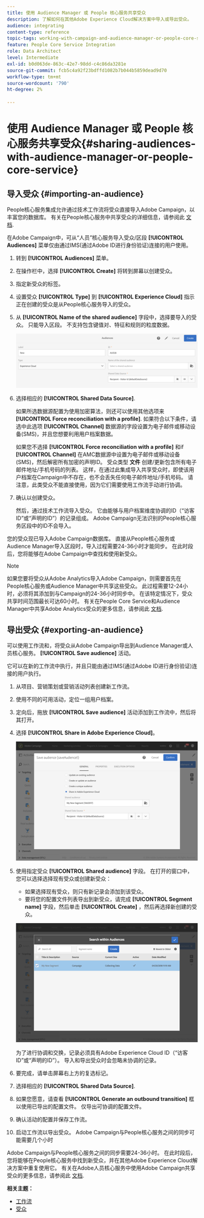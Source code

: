 ```yaml
---
title: 使用 Audience Manager 或 People 核心服务共享受众
description: 了解如何在其他Adobe Experience Cloud解决方案中导入或导出受众。
audience: integrating
content-type: reference
topic-tags: working-with-campaign-and-audience-manager-or-people-core-service
feature: People Core Service Integration
role: Data Architect
level: Intermediate
exl-id: b0d063de-863c-42e7-98dd-c4c86da3281e
source-git-commit: fcb5c4a92f23bdffd1082b7b044b5859dead9d70
workflow-type: tm+mt
source-wordcount: '790'
ht-degree: 2%

---
```


# 使用 Audience Manager 或 People 核心服务共享受众{#sharing-audiences-with-audience-manager-or-people-core-service}

## 导入受众 {#importing-an-audience}

People核心服务集成允许通过技术工作流将受众直接导入Adobe Campaign，以丰富您的数据库。 有关在People核心服务中共享受众的详细信息，请参阅此 [文档](https://experienceleague.adobe.com/docs/analytics/components/segmentation/segmentation-workflow/seg-publish.html).

在Adobe Campaign中，可从“人员”核心服务导入受众/区段 **[!UICONTROL Audiences]** 菜单仅由通过IMS(通过Adobe ID进行身份验证)连接的用户使用。

1. 转到 **[!UICONTROL Audiences]** 菜单。
1. 在操作栏中，选择 **[!UICONTROL Create]** 将转到屏幕以创建受众。
1. 指定新受众的标签。
1. 设置受众 **[!UICONTROL Type]** 到 **[!UICONTROL Experience Cloud]** 指示正在创建的受众是从People核心服务导入的受众。
1. 从 **[!UICONTROL Name of the shared audience]** 字段中，选择要导入的受众。 只能导入区段。 不支持包含键值对、特征和规则的粒度数据。

   ![](assets/aam_import_audience.png)

1. 选择相应的 **[!UICONTROL Shared Data Source]**.

   如果所选数据源配置为使用加密算法，则还可以使用其他选项来 **[!UICONTROL Force reconciliation with a profile]**. 如果符合以下条件，请选中此选项 **[!UICONTROL Channel]** 数据源的字段设置为电子邮件或移动设备(SMS)，并且您想要利用用户档案数据。

   如果您不选择 **[!UICONTROL Force reconciliation with a profile]** 和if **[!UICONTROL Channel]** 在AMC数据源中设置为电子邮件或移动设备(SMS)，然后解密所有加密的声明ID。 受众类型 **文件** 创建/更新包含所有电子邮件地址/手机号码的列表。 这样，在通过此集成导入共享受众时，即使该用户档案在Campaign中不存在，也不会丢失任何电子邮件地址/手机号码。 请注意，此类受众不能直接使用，因为它们需要使用工作流手动进行协调。

1. 确认以创建受众。

   然后，通过技术工作流导入受众。 它由能够与用户档案维度协调的ID（“访客ID”或“声明的ID”）的记录组成。 Adobe Campaign无法识别的People核心服务区段中的ID不会导入。

您的受众现已导入Adobe Campaign数据库。 直接从People核心服务或Audience Manager导入区段时，导入过程需要24-36小时才能同步。 在此时段后，您将能够在Adobe Campaign中查找和使用新受众。

>[!NOTE]
>
>如果您要将受众从Adobe Analytics导入Adobe Campaign，则需要首先在People核心服务或Audience Manager中共享这些受众。 此过程需要12-24小时，必须将其添加到与Campaign的24-36小时同步中。 在该特定情况下，受众共享时间范围最长可达60小时。 有关在People Core Service和Audience Manager中共享Adobe Analytics受众的更多信息，请参阅此 [文档](https://experienceleague.adobe.com/docs/analytics/components/segmentation/segmentation-workflow/seg-publish.html).

## 导出受众 {#exporting-an-audience}

可以使用工作流和，将受众从Adobe Campaign导出到Audience Manager或人员核心服务。 **[!UICONTROL Save audience]** 活动。

它可以在新的工作流中执行，并且只能由通过IMS(通过Adobe ID进行身份验证)连接的用户执行。

1. 从项目、营销策划或营销活动列表创建新工作流。
1. 使用不同的可用活动，定位一组用户档案。
1. 定向后，拖放 **[!UICONTROL Save audience]** 活动添加到工作流中，然后将其打开。
1. 选择 **[!UICONTROL Share in Adobe Experience Cloud]**。

   ![](assets/aam_save_audience_activity.png)

1. 使用指定受众 **[!UICONTROL Shared audience]** 字段。 在打开的窗口中，您可以选择选择现有受众或创建新受众：

   * 如果选择现有受众，则只有新记录会添加到该受众。
   * 要将您的配置文件列表导出到新受众，请完成 **[!UICONTROL Segment name]** 字段，然后单击 **[!UICONTROL Create]** ，然后再选择新创建的受众。

   ![](assets/aam_save_audience_segment_picker.png)

   为了进行协调和交换，记录必须具有Adobe Experience Cloud ID（“访客ID”或“声明的ID”）。 导入和导出受众时会忽略未协调的记录。

1. 要完成，请单击屏幕右上方的复选标记。
1. 选择相应的 **[!UICONTROL Shared Data Source]**.
1. 如果您愿意，请查看 **[!UICONTROL Generate an outbound transition]** 框以使用已导出的配置文件。 仅导出可协调的配置文件。
1. 确认活动的配置并保存工作流。
1. 启动工作流以导出受众。 Adobe Campaign与People核心服务之间的同步可能需要几个小时

Adobe Campaign与People核心服务之间的同步需要24-36小时。 在此时段后，您将能够在People核心服务中找到新受众，并在其他Adobe Experience Cloud解决方案中重复使用它。 有关在Adobe人员核心服务中使用Adobe Campaign共享受众的更多信息，请参阅此 [文档](https://experienceleague.adobe.com/docs/core-services/interface/audiences/t-audience-create.html).

**相关主题：**

* [工作流](../../automating/using/get-started-workflows.md)
* [受众](../../audiences/using/about-audiences.md)
